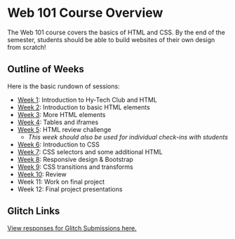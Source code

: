 # Web 101 Course Overview
The Web 101 course covers the basics of HTML and CSS. By the end of the semester, students should be able to build websites of their own design from scratch!

## Outline of Weeks
Here is the basic rundown of sessions:

- [Week 1](Week01/): Introduction to Hy-Tech Club and HTML
- [Week 2](Week02/): Introduction to basic HTML elements
- [Week 3](Week03/): More HTML elements
- [Week 4](Week04/): Tables and iframes
- [Week 5](Week05/): HTML review challenge
  - _This week should also be used for individual check-ins with students_
- [Week 6](Week06/): Introduction to CSS
- [Week 7](Week07/): CSS selectors and some additional HTML
- [Week 8](Week08/): Responsive design & Bootstrap
- [Week 9](Week09/): CSS transitions and transforms
- [Week 10](Week10/): Review
- Week 11: Work on final project
- Week 12: Final project presentations

## Glitch Links
[View responses for Glitch Submissions here.](https://forms.office.com/Pages/DesignPageV2.aspx?subpage=design&FormId=iNuljKul90il4EzlCTX4B33juYEmlJlJpIkctSGCv9RUME43UE5IODlKWTQ4VEJSWFlPVzJBVUxFTC4u&Token=118ab700d46c4acc939d488eada2f62f)
